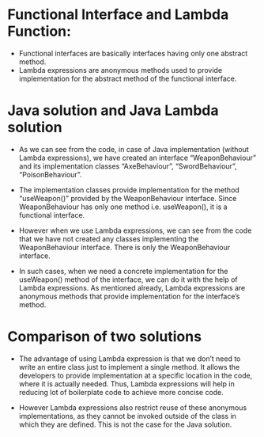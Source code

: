 # Functional Interface and Lambda Function:

- Functional interfaces are basically interfaces having only one abstract method. 
- Lambda expressions are anonymous methods used to provide implementation for the abstract method of the functional interface.

# Java solution and Java Lambda solution

- As we can see from the code, in case of Java implementation (without Lambda expressions), we have created an interface “WeaponBehaviour” and its implementation classes “AxeBehaviour”, “SwordBehaviour”, “PoisonBehaviour”.
- The implementation classes provide implementation for the method “useWeapon()” provided by the WeaponBehaviour interface. Since WeaponBehaviour has only one method i.e. useWeapon(), it is a functional interface.

- However when we use Lambda expressions, we can see from the code that we have not created any classes implementing the WeaponBehaviour interface. There is only the WeaponBehaviour interface. 
- In such cases, when we need a concrete implementation for the useWeapon() method of the interface, we can do it with the help of Lambda expressions. As mentioned already,  Lambda expressions are anonymous methods that provide implementation for the interface’s method.

# Comparison of two solutions

- The advantage of using Lambda expression is that we don’t need to write an entire class just to implement a single method. It allows the developers to provide implementation at a specific location in the code, where it is actually needed. Thus, Lambda expressions will help in reducing lot of boilerplate code to achieve more concise code.

- However Lambda expressions also restrict reuse of these anonymous implementations, as they cannot be invoked outside of the class in which they are defined. This is not the case for the Java solution.
